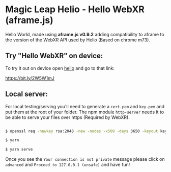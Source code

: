 #  Magic Leap Helio - Hello WebXR (aframe.js)
 
Hello World, made using **aframe.js v0.9.2** adding compatibility to aframe to the version of the WebXR API used by Helio (Based on chrome m73).


## Try "Hello WebXR" on device:

  

To try it out on device open [helio](https://www.magicleap.com/experiences/helio) and go to that link:

https://bit.ly/2W5W1mJ
  

## Local server:

  

For local testing/serving you'll need to generate a `cert.pem` and `key.pem` and put them at the root of your folder. The npm module `http-server` needs it to be able to serve your files over https (Required by WebXR).

  

```sh

$ openssl req -newkey rsa:2048 -new -nodes -x509 -days 3650 -keyout key.pem -out cert.pem

$ yarn

$ yarn serve

```

Once you see the `Your connection is not private` message please click on `advanced` and `Proceed to 127.0.0.1 (unsafe)` and have fun!

